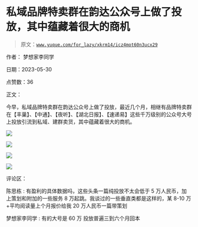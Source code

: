# 私域品牌特卖群在韵达公众号上做了投放，其中蕴藏着很大的商机

> 原文：[`www.yuque.com/for_lazy/xkrm14/icz4mot60n3ucx29`](https://www.yuque.com/for_lazy/xkrm14/icz4mot60n3ucx29)

作者： 梦想家李同学

日期：2023-05-30

点赞数：36

正文：

今早，私域品牌特卖群在韵达公众号上做了投放，最近几个月，相继有品牌特卖群在【丰巢】、【中通】、【夜听】、【湖北日报】、【速递易】这些千万级别的公众号大号上投放引流到私域、建群卖货，其中蕴藏着很大的商机。

![](img/0640b65db7123eac4dc36eaeeba064c4.png)

![](img/8e8af7a6ef672d5e4d6bae59b19441b5.png)

![](img/2921050a3a1807fd66fe297eed772405.png)

![](img/2f9dbcb22d0f261fd52109da88dfee48.png)

评论区：

陈思栋 : 有盈利的具体数据吗，这些头条一篇纯投放不太会低于 5 万人民币，加上策划和附加的一些服务 8 万起跳。我谈过的一些垂直类都是这样的，某 8-10 万+平均阅读量上个月报价给我 20 万人民币一篇带策划

梦想家李同学 : 有的大号是 60 万 投放普遍三到六个月回本

